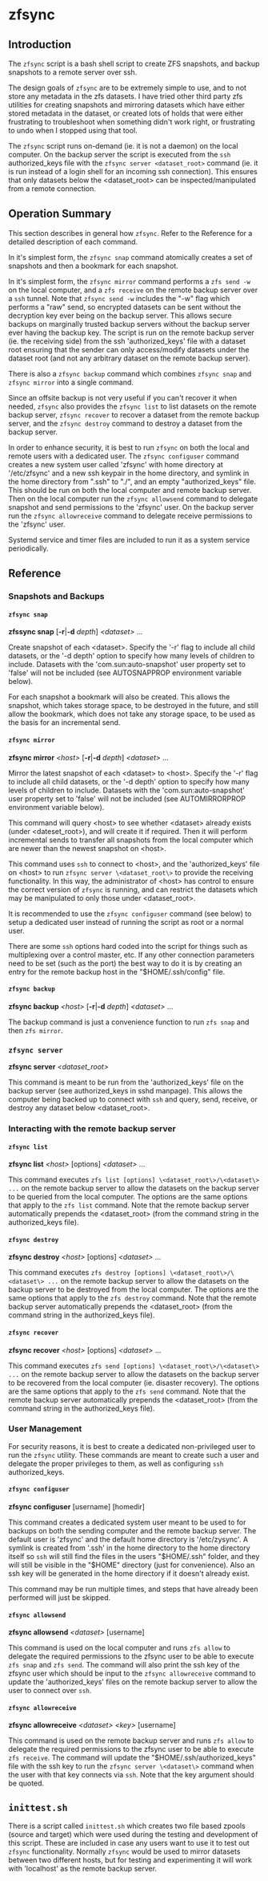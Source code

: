 # zfsync

## Introduction

The `zfsync` script is a bash shell script to create ZFS snapshots, and backup snapshots to a remote server over ssh.

The design goals of `zfsync` are to be extremely simple to use, and to not store any metadata in the zfs datasets. I have tried other third party zfs utilities for creating snapshots and mirroring datasets which have either stored metadata in the dataset, or created lots of holds that were either frustrating to troubleshoot when something didn't work right, or frustrating to undo when I stopped using that tool.

The `zfsync` script runs on-demand (ie. it is not a daemon) on the local computer. On the backup server the script is executed from the `ssh` authorized_keys file with the `zfsync server <dataset_root>` command (ie. it is run instead of a login shell for an incoming ssh connection). This ensures that only datasets below the <dataset_root> can be inspected/manipulated from a remote connection.

## Operation Summary

This section describes in general how `zfsync`. Refer to the Reference for a detailed description of each command.

In it's simplest form, the `zfsync snap` command atomically creates a set of snapshots and then a bookmark for each snapshot.

In it's simplest form, the `zfsync mirror` command performs a `zfs send -w` on the local computer, and a `zfs receive` on the remote backup server over a `ssh` tunnel. Note that `zfsync send -w` includes the "-w" flag which performs a "raw" send, so encrypted datasets can be sent without the decryption key ever being on the backup server. This allows secure backups on marginally trusted backup servers without the backup server ever having the backup key. The script is run on the remote backup server (ie. the receiving side) from the ssh 'authorized_keys' file with a dataset root ensuring that the sender can only access/modify datasets under the dataset root (and not any arbitrary dataset on the remote backup server).

There is also a `zfsync backup` command which combines `zfsync snap` and `zfsync mirror` into a single command.

Since an offsite backup is not very useful if you can't recover it when needed, `zfsync` also provides the `zfsync list` to list datasets on the remote backup server, `zfsync recover` to recover a dataset from the remote backup server, and the `zfsync destroy` command to destroy a dataset from the backup server.

In order to enhance security, it is best to run `zfsync` on both the local and remote users with a dedicated user. The `zfsync configuser` command creates a new system user called 'zfsync' with home directory at '/etc/zfsync' and a new ssh keypair in the home directory, and symlink in the home directory from ".ssh" to "./", and an empty "authorized_keys" file. This should be run on both the local computer and remote backup server. Then on the local computer run the `zfsync allowsend` command to delegate snapshot and send permissions to the 'zfsync' user. On the backup server run the `zfsync allowreceive` command to delegate receive permissions to the 'zfsync' user.

Systemd service and timer files are included to run it as a system service periodically.

## Reference

### Snapshots and Backups

#### `zfsync snap`

**zfssync snap** [**-r**|**-d** *depth*] *\<dataset>* ...

Create snapshot of each \<dataset\>. Specify the '-r' flag to include all child datasets, or the '-d depth' option to specify how many levels of children to include. Datasets with the 'com.sun:auto-snapshot' user property set to 'false' will not be included (see AUTOSNAPPROP environment variable below).

For each snapshot a bookmark will also be created. This allows the snapshot, which takes storage space, to be destroyed in the future, and still allow the bookmark, which does not take any storage space, to be used as the basis for an incremental send.

#### `zfsync mirror`

**zfsync mirror** *\<host\>* [**-r**|**-d** *depth*] *\<dataset\>* ...

Mirror the latest snapshot of each \<dataset\> to \<host\>. Specify the '-r' flag to include all child datasets, or the '-d depth' option to specify how many levels of children to include. Datasets with the 'com.sun:auto-snapshot' user property set to 'false' will not be included (see AUTOMIRRORPROP environment variable below).

This command will query \<host\> to see whether \<dataset\> already exists (under \<dateset_root\>), and will create it if required. Then it will perform incremental sends to transfer all snapshots from the local computer which are newer than the newest snapshot on \<host\>.

This command uses `ssh` to connect to \<host\>, and the 'authorized_keys' file on \<host\> to run `zfsync server \<dataset_root\>` to provide the receiving functionality. In this way, the administrator of \<host\> has control to ensure the correct version of `zfsync` is running, and can restrict the datasets which may be manipulated to only those under \<dataset_root\>.

It is recommended to use the `zfsync configuser` command (see below) to setup a dedicated user instead of running the script as root or a normal user.

There are some `ssh` options hard coded into the script for things such as multiplexing over a control master, etc. If any other connection parameters need to be set (such as the port) the best way to do it is by creating an entry for the remote backup host in the "$HOME/.ssh/config" file.

#### `zfsync backup`

**zfsync backup** *\<host\>* [**-r**|**-d** *depth*] *\<dataset\>* ...

The backup command is just a convenience function to run `zfs snap` and then `zfs mirror`.

### `zfsync server`

**zfsync server** *\<dataset_root\>*

This command is meant to be run from the 'authorized_keys' file on the backup server (see authorized_keys in sshd manpage). This allows the computer being backed up to connect with `ssh` and query, send, receive, or destroy any dataset below \<dataset_root\>.

### Interacting with the remote backup server

#### `zfsync list`

**zfsync list** *\<host\>* [options] *\<dataset\>* ...

This command executes `zfs list [options] \<dataset_root\>/\<dataset\> ...` on the remote backup server to allow the datasets on the backup server to be queried from the local computer. The options are the same options that apply to the `zfs list` command. Note that the remote backup server automatically prepends the \<dataset_root\> (from the command string in the authorized_keys file).

#### `zfsync destroy`

**zfsync destroy** *\<host\>* [options] *\<dataset\>* ...

This command executes `zfs destroy [options] \<dataset_root\>/\<dataset\> ...` on the remote backup server to allow the datasets on the backup server to be destroyed from the local computer. The options are the same options that apply to the `zfs destroy` command. Note that the remote backup server automatically prepends the \<dataset_root\> (from the command string in the authorized_keys file).


#### `zfsync recover`

**zfsync recover** *\<host\>* [options] *\<dataset\>* ...

This command executes `zfs send [options] \<dataset_root\>/\<dataset\> ...` on the remote backup server to allow the datasets on the backup server to be recovered from the local computer (ie. disaster recovery). The options are the same options that apply to the `zfs send` command. Note that the remote backup server automatically prepends the \<dataset_root\> (from the command string in the authorized_keys file).

### User Management

For security reasons, it is best to create a dedicated non-privileged user to run the `zfsync` utility. These commands are meant to create such a user and delegate the proper privileges to them, as well as configuring `ssh` authorized_keys.

#### `zfsync configuser`

**zfsync configuser** [username] [homedir]

This command creates a dedicated system user meant to be used to for backups on both the sending computer and the remote backup server. The default user is 'zfsync' and the default home directory is '/etc/zysync'. A symlink is created from '.ssh' in the home directory to the home directory itself so `ssh` will still find the files in the users "$HOME/.ssh" folder, and they will still be visible in the "$HOME" directory (just for convenience). Also an ssh key will be generated in the home directory if it doesn't already exist.

This command may be run multiple times, and steps that have already been performed will just be skipped.

#### `zfsync allowsend`

**zfsync allowsend** *\<dataset\>* [username]

This command is used on the local computer and runs `zfs allow` to delegate the required permissions to the zfsync user to be able to execute `zfs snap` and `zfs send`. The command will also print the ssh key of the zfsync user which should be input to the `zfsync allowreceive` command to update the 'authorized_keys' files on the remote backup server to allow the user to connect over `ssh`.

#### `zfsync allowreceive`

**zfsync allowreceive** *\<dataset\>* *\<key\>* [username]

This command is used on the remote backup server and runs `zfs allow` to delegate the required permissions to the zfsync user to be able to execute `zfs receive`. The command will update the "$HOME/.ssh/authorized_keys" file with the ssh key to run the `zfsync server \<dataset\>` command when the user with that key connects via `ssh`. Note that the key argument should be quoted.

## `inittest.sh`

There is a script called `inittest.sh` which creates two file based zpools (source and target) which were used during the testing and development of this script. These are included in case any users want to use it to test out `zfsync` functionality. Normally `zfsync` would be used to mirror datasets between two different hosts, but for testing and experimenting it will work with 'localhost' as the remote backup server.

